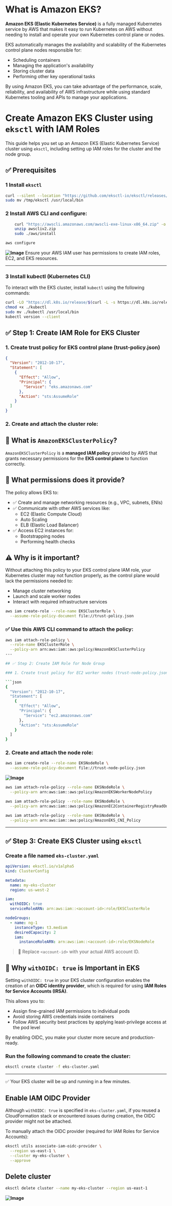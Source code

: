 
# What is Amazon EKS?

**Amazon EKS (Elastic Kubernetes Service)** is a fully managed Kubernetes service by AWS that makes it easy to run Kubernetes on AWS without needing to install and operate your own Kubernetes control plane or nodes.

EKS automatically manages the availability and scalability of the Kubernetes control plane nodes responsible for:

- Scheduling containers
- Managing the application's availability
- Storing cluster data
- Performing other key operational tasks

By using Amazon EKS, you can take advantage of the performance, scale, reliability, and availability of AWS infrastructure while using standard Kubernetes tooling and APIs to manage your applications.


# Create Amazon EKS Cluster using `eksctl` with IAM Roles

This guide helps you set up an Amazon EKS (Elastic Kubernetes Service) cluster using `eksctl`, including setting up IAM roles for the cluster and the node group.



## ✅ Prerequisites

### 1 Install `eksctl`
```bash
curl --silent --location "https://github.com/eksctl-io/eksctl/releases/latest/download/eksctl_$(uname -s)_amd64.tar.gz" | tar xz -C /tmp
sudo mv /tmp/eksctl /usr/local/bin
````

### 2 Install AWS CLI and configure:

```bash
    curl "https://awscli.amazonaws.com/awscli-exe-linux-x86_64.zip" -o "awscliv2.zip"
    unzip awscliv2.zip
    sudo ./aws/install
```

```bash
aws configure
```
**![Image](https://github.com/user-attachments/assets/de2fa9f5-2be9-410e-8c30-02f391b851c5)**
Ensure your AWS IAM user has permissions to create IAM roles, EC2, and EKS resources.

---
### 3 Install kubectl (Kubernetes CLI)

To interact with the EKS cluster, install `kubectl` using the following commands:

```bash
curl -LO "https://dl.k8s.io/release/$(curl -L -s https://dl.k8s.io/release/stable.txt)/bin/linux/amd64/kubectl"
chmod +x ./kubectl
sudo mv ./kubectl /usr/local/bin
kubectl version --client
```
## ✅ Step 1: Create IAM Role for EKS Cluster

### 1. Create trust policy for EKS control plane (trust-policy.json)

```json
{
  "Version": "2012-10-17",
  "Statement": [
    {
      "Effect": "Allow",
      "Principal": {
        "Service": "eks.amazonaws.com"
      },
      "Action": "sts:AssumeRole"
    }
  ]
}
```

### 2. Create and attach the cluster role:
## 📌 What is `AmazonEKSClusterPolicy`?

`AmazonEKSClusterPolicy` is a **managed IAM policy** provided by AWS that grants necessary permissions for the **EKS control plane** to function correctly.

## 🔐 What permissions does it provide?

The policy allows EKS to:

- ✅ Create and manage networking resources (e.g., VPC, subnets, ENIs)
- ✅ Communicate with other AWS services like:
  - EC2 (Elastic Compute Cloud)
  - Auto Scaling
  - ELB (Elastic Load Balancer)
- ✅ Access EC2 instances for:
  - Bootstrapping nodes
  - Performing health checks

## ⚠️ Why is it important?

Without attaching this policy to your EKS control plane IAM role, your Kubernetes cluster may not function properly, as the control plane would lack the permissions needed to:

- Manage cluster networking
- Launch and scale worker nodes
- Interact with required infrastructure services

```bash
aws iam create-role --role-name EKSClusterRole \
  --assume-role-policy-document file://trust-policy.json
```


### ✅ Use this AWS CLI command to attach the policy:

```bash
aws iam attach-role-policy \
  --role-name EKSClusterRole \
  --policy-arn arn:aws:iam::aws:policy/AmazonEKSClusterPolicy
---

## ✅ Step 2: Create IAM Role for Node Group

### 1. Create trust policy for EC2 worker nodes (trust-node-policy.json)

```json
{
  "Version": "2012-10-17",
  "Statement": [
    {
      "Effect": "Allow",
      "Principal": {
        "Service": "ec2.amazonaws.com"
      },
      "Action": "sts:AssumeRole"
    }
  ]
}
```

### 2. Create and attach the node role:

```bash
aws iam create-role --role-name EKSNodeRole \
  --assume-role-policy-document file://trust-node-policy.json
```
**![Image](https://github.com/user-attachments/assets/ba0d3d7e-d539-4748-a7d1-5928a88bc323)**
```bash
aws iam attach-role-policy --role-name EKSNodeRole \
  --policy-arn arn:aws:iam::aws:policy/AmazonEKSWorkerNodePolicy

aws iam attach-role-policy --role-name EKSNodeRole \
  --policy-arn arn:aws:iam::aws:policy/AmazonEC2ContainerRegistryReadOnly

aws iam attach-role-policy --role-name EKSNodeRole \
  --policy-arn arn:aws:iam::aws:policy/AmazonEKS_CNI_Policy
```

---

## ✅ Step 3: Create EKS Cluster using `eksctl`

### Create a file named `eks-cluster.yaml`

```yaml
apiVersion: eksctl.io/v1alpha5
kind: ClusterConfig

metadata:
  name: my-eks-cluster
  region: us-west-2

iam:
  withOIDC: true
  serviceRoleARN: arn:aws:iam::<account-id>:role/EKSClusterRole

nodeGroups:
  - name: ng-1
    instanceType: t3.medium
    desiredCapacity: 2
    iam:
      instanceRoleARN: arn:aws:iam::<account-id>:role/EKSNodeRole
```

> 🔁 Replace `<account-id>` with your actual AWS account ID.
## 🔐 Why `withOIDC: true` is Important in EKS

Setting `withOIDC: true` in your EKS cluster configuration enables the creation of an **OIDC identity provider**, which is required for using **IAM Roles for Service Accounts (IRSA)**.

This allows you to:

- Assign fine-grained IAM permissions to individual pods
- Avoid storing AWS credentials inside containers
- Follow AWS security best practices by applying least-privilege access at the pod level

By enabling OIDC, you make your cluster more secure and production-ready.


### Run the following command to create the cluster:

```bash
eksctl create cluster -f eks-cluster.yaml
```

---

✅ Your EKS cluster will be up and running in a few minutes.
## Enable IAM OIDC Provider

Although `withOIDC: true` is specified in `eks-cluster.yaml`, if you reused a CloudFormation stack or encountered issues during creation, the OIDC provider might not be attached.

To manually attach the OIDC provider (required for IAM Roles for Service Accounts):

```bash
eksctl utils associate-iam-oidc-provider \
  --region us-east-1 \
  --cluster my-eks-cluster \
  --approve
```
## Delete cluster 
```bash
eksctl delete cluster --name my-eks-cluster --region us-east-1

```
**![Image](https://github.com/user-attachments/assets/ed8bf88f-3af4-427c-b34a-e146adb023d5)**
